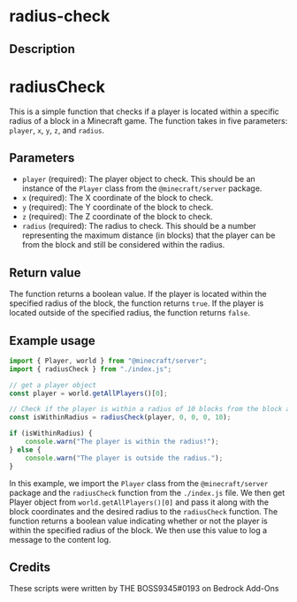 # radius-check

## Description
# radiusCheck

This is a simple function that checks if a player is located within a specific radius of a block in a Minecraft game. The function takes in five parameters: `player`, `x`, `y`, `z`, and `radius`.

## Parameters

- `player` (required): The player object to check. This should be an instance of the `Player` class from the `@minecraft/server` package.
- `x` (required): The X coordinate of the block to check.
- `y` (required): The Y coordinate of the block to check.
- `z` (required): The Z coordinate of the block to check.
- `radius` (required): The radius to check. This should be a number representing the maximum distance (in blocks) that the player can be from the block and still be considered within the radius.

## Return value

The function returns a boolean value. If the player is located within the specified radius of the block, the function returns `true`. If the player is located outside of the specified radius, the function returns `false`.

## Example usage

```js
import { Player, world } from "@minecraft/server";
import { radiusCheck } from "./index.js";

// get a player object
const player = world.getAllPlayers()[0];

// Check if the player is within a radius of 10 blocks from the block at coordinates (0, 0, 0)
const isWithinRadius = radiusCheck(player, 0, 0, 0, 10);

if (isWithinRadius) {
    console.warn("The player is within the radius!");
} else {
    console.warn("The player is outside the radius.");
}
```

In this example, we import the `Player` class from the `@minecraft/server` package and the `radiusCheck` function from the `./index.js` file. We then get Player object from `world.getAllPlayers()[0]` and pass it along with the block coordinates and the desired radius to the `radiusCheck` function. The function returns a boolean value indicating whether or not the player is within the specified radius of the block. We then use this value to log a message to the content log.


## Credits
These scripts were written by THE BOSS9345#0193 on Bedrock Add-Ons
